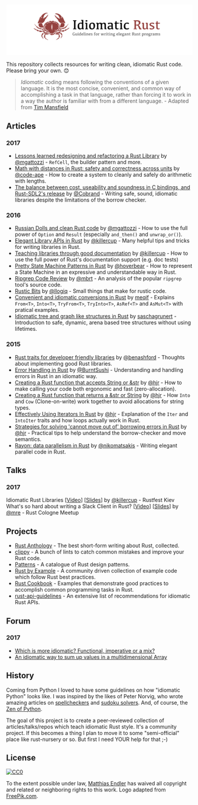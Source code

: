 ![Logo](idiomatic-rust.png)

This repository collects resources for writing clean, idiomatic Rust code. Please bring your own. :blush:

> *Idiomatic* coding means following the conventions of a given language. It is the most concise, convenient, and common way of accomplishing a task in that language, rather than forcing it to work in a way the author is familiar with from a different language. - Adapted from [Tim Mansfield](https://github.com/tim-hr/stuff/wiki/Idiomatic-coding)

## Articles

###  2017

* [Lessons learned redesigning and refactoring a Rust Library](https://mgattozzi.com/refactor-rust) by [@mgattozzi](https://github.com/mgattozzi) - `RefCell`, the builder pattern and more.
* [Math with distances in Rust: safety and correctness across units](https://ferrisellis.com/posts/rust-implementing-units-for-types/) by [@code-ape](https://github.com/code-ape) - How to create a system to cleanly and safely do arithmetic with lengths.
* [The balance between cost, useability and soundness in C bindings, and Rust-SDL2&#39;s release](https://cobrand.github.io/rust/sdl2/2017/05/07/the-balance-between-soundness-cost-useability.html) by [@Cobrand](https://github.com/Cobrand) - Writing safe, sound, idiomatic libraries despite the limitations of the borrow checker.

### 2016

* [Russian Dolls and clean Rust code](https://mgattozzi.com/russian-dolls) by [@mgattozzi](https://github.com/mgattozzi) - How to use the full power of `Option` and `Result` (especially `and_then()` and `unwrap_or()`).
* [Elegant Library APIs in Rust](https://deterministic.space/elegant-apis-in-rust.html) by [@killercup](https://github.com/killercup) - Many helpful tips and tricks for writing libraries in Rust.
* [Teaching libraries through good documentation](https://deterministic.space/teaching-libraries.html) by [@killercup](https://github.com/killercup) - How to use the full power of Rust's documentation support (e.g. doc tests)
* [Pretty State Machine Patterns in Rust](https://hoverbear.org/2016/10/12/rust-state-machine-pattern/) by [@hoverbear](https://github.com/Hoverbear) - How to represent a State Machine in an expressive and understandable way in Rust.
* [Ripgrep Code Review](http://blog.mbrt.it/2016-12-01-ripgrep-code-review/) by [@mbrt](https://github.com/mbrt) - An analysis of the popular `ripgrep` tool's source code.
* [Rustic Bits](https://llogiq.github.io/2016/02/11/rustic.html) by [@llogiq](https://github.com/llogiq/) - Small things that make for rustic code.
* [Convenient and idiomatic conversions in Rust](https://ricardomartins.cc/2016/08/03/convenient_and_idiomatic_conversions_in_rust) by [meqif](https://github.com/meqif) - Explains `From<T>`, `Into<T>`, `TryFrom<T>`, `TryInto<T>`, `AsRef<T>` and `AsMut<T>` with pratical examples.
* [Idiomatic tree and graph like structures in Rust](https://rust-leipzig.github.io/architecture/2016/12/20/idiomatic-trees-in-rust/) by [saschagrunert](https://github.com/saschagrunert) - Introduction to safe, dynamic, arena based tree structures without using lifetimes.



### 2015

* [Rust traits for developer friendly libraries](http://benashford.github.io/blog/2015/05/24/rust-traits-for-developer-friendly-libraries/) by [@benashford](https://github.com/benashford) - Thoughts about implementing good Rust libraries.
* [Error Handling in Rust](http://blog.burntsushi.net/rust-error-handling/) by [@BurntSushi](https://github.com/BurntSushi) - Understanding and handling errors in Rust in an idiomatic way.
* [Creating a Rust function that accepts String or &str](http://hermanradtke.com/2015/05/06/creating-a-rust-function-that-accepts-string-or-str.html) by [@hjr](https://github.com/hjr3) - How to make calling your code both ergonomic and fast (zero-allocation).
* [Creating a Rust function that returns a &str or String](http://hermanradtke.com/2015/05/29/creating-a-rust-function-that-returns-string-or-str.html) by [@hjr](https://github.com/hjr3) - How `Into` and `Cow` (Clone-on-write) work together to avoid allocations for string types.
* [Effectively Using Iterators In Rust](http://hermanradtke.com/2015/06/22/effectively-using-iterators-in-rust.html) by [@hjr](https://github.com/hjr3) - Explanation of the `Iter` and `IntoIter` traits and how loops actually work in Rust.
* [Strategies for solving 'cannot move out of' borrowing errors in Rust](http://hermanradtke.com/2015/06/09/strategies-for-solving-cannot-move-out-of-borrowing-errors-in-rust.html) by [@hjr](https://github.com/hjr3) - Practical tips to help understand the borrow-checker and move semantics.
* [Rayon: data parallelism in Rust](http://smallcultfollowing.com/babysteps/blog/2015/12/18/rayon-data-parallelism-in-rust/) by [@nikomatsakis](https://github.com/nikomatsakis) - Writing elegant parallel code in Rust.


## Talks

###  2017

Idiomatic Rust Libraries [[Video](https://www.youtube.com/watch?v=0zOg8_B71gE)] [[Slides](https://killercup.github.io/rustfest-idiomatic-libs/index.html#/)] by [@killercup](https://github.com/killercup)  - Rustfest Kiev  
What's so hard about writing a Slack Client in Rust? [[Video](https://www.youtube.com/watch?v=rrtJh1kz1Ms)] [[Slides](https://speakerdeck.com/mre/whats-so-hard-about-writing-a-slack-client-in-rust)] by [@mre](https://github.com/mre) - Rust Cologne Meetup

## Projects
* [Rust Anthology](https://github.com/brson/rust-anthology) - The best short-form writing about Rust, collected.
* [clippy](https://github.com/Manishearth/rust-clippy) - A bunch of lints to catch common mistakes and improve your Rust code.
* [Patterns](https://github.com/nrc/patterns/) - A catalogue of Rust design patterns.
* [Rust by Example](http://rustbyexample.com/) - A community driven collection of example code which follow Rust best practices.
* [Rust Cookbook](https://github.com/brson/rust-cookbook) - Examples that demonstrate good practices to accomplish common programming tasks in Rust.
* [rust-api-guidelines](https://github.com/brson/rust-api-guidelines) - An extensive list of recommendations for idiomatic Rust APIs.

## Forum

### 2017

* [Which is more idiomatic? Functional, imperative or a mix?](https://users.rust-lang.org/t/which-is-more-idiomatic-functional-imperative-or-a-mix/11278)
* [An idiomatic way to sum up values in a multidimensional Array](https://users.rust-lang.org/t/an-idiomatic-way-to-sum-up-values-in-a-multidimensional-array/9485)

## History

Coming from Python I loved to have some guidelines on how "idiomatic Python" looks like. I was inspired by the likes of Peter Norvig, who wrote amazing articles on [spellcheckers](http://norvig.com/spell-correct.html) and [sudoku solvers](http://norvig.com/sudoku.html).
And, of course, the [Zen of Python](https://www.python.org/dev/peps/pep-0020/).

The goal of this project is to create a peer-reviewed collection of articles/talks/repos which teach idiomatic Rust style. It's a community project. If this becomes a thing I plan to move it to some "semi-official" place like rust-nursery or so. But first I need YOUR help for that ;-)

## License

[![CC0](https://i.creativecommons.org/p/zero/1.0/88x31.png)](https://creativecommons.org/publicdomain/zero/1.0/)

To the extent possible under law, [Matthias Endler](http://matthias-endler.de) has waived all copyright and related or neighboring rights to this work.
Logo adapted from [FreePik.com](http://www.freepik.com/free-vector/crabs-pattern-design_1093131.htm).
